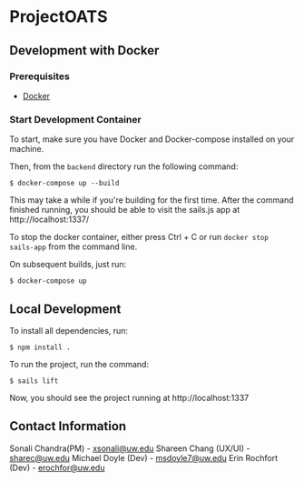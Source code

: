 # ProjectOATS


## Development with Docker

### Prerequisites

* [Docker](https://docs.docker.com/engine/install/)

### Start Development Container

To start, make sure you have Docker and Docker-compose installed on your machine.

Then, from the `backend` directory run the following command:

    $ docker-compose up --build

This may take a while if you're building for the first time. After the command finished running, you should be able to visit the sails.js app at http://localhost:1337/

To stop the docker container, either press Ctrl + C or run `docker stop sails-app` from the command line.

On subsequent builds, just run:

    $ docker-compose up

## Local Development

To install all dependencies, run:

    $ npm install .

To run the project, run the command:

    $ sails lift

Now, you should see the project running at http://localhost:1337

## Contact Information
Sonali Chandra(PM) - xsonali@uw.edu
Shareen Chang (UX/UI) - sharec@uw.edu
Michael Doyle (Dev) - msdoyle7@uw.edu
Erin Rochfort (Dev) - erochfor@uw.edu

